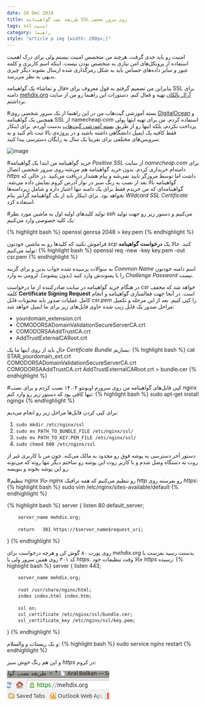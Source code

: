 ```yaml
---
date: 18 Dec 2014
title: طریقه نصب گواهینامه SSL روی سرور شخصی
tags: ssl امنیت
category: راهنما
style: "article p img {width: 200px;}"
---
```

امنیت رو باید جدی گرفت. هرچند من متخصص امنیت نیستم ولی برای درک اهمیت استفاده از پروتکل‌های امن نیازی به متخصص بودن نیست. اینکه اسم کاربری و کلمه عبور و سایر داده‌های حساس باید به شکل رمزگذاری شده ارسال بشوند دیگر چیزی بدیهی به نظر می‌رسد.


بنابراین من تصمیم گرفتم به قول معروف برای «فال و تماشا» یک گواهینامه SSL برای دامنه [mehdix.org](mehdix.org) تهیه و فعال کنم. دستورات این راهنما رو من از سایت ‎[آرال بالکان](https://aralbalkan.com/scribbles/setting-up-ssl-with-nginx-using-a-namecheap-essentialssl-wildcard-certificate-on-digitalocean/) برداشتم.

#بسته آموزشی گیت‌هاب
من در این راهنما از یک سرور شخصی روی [DigitalOcean](https://digitalocean.com) و همچنین یک گواهینامه SSL از namecheap.com استفاده کردم. من برای تهیه اینها پولی پرداخت نکردم، بلکه اینها رو از طریق [بسته آموزشی گیت‌هاب](https://education.github.com) بدست آوردم. برای اینکار فقط کافیه یک ایمیل دانشگاهی داشته باشید و در پروژه‌ی بالا ثبت نام کنید و به سرویس‌های مختلفی برای تقریبا یک سال به رایگان دسترسی پیدا کنید.

![image](https://education.github.com/assets/sdp-backpack-6f872c4211af1bac3aef0c6e2b5fbb7a.png "Github Developer Pack")

#خرید گواهینامه
من ابتدا یک گواهینامه *Positive SSL* از سایت *namecheap.com* برای دامنه‌ام خریداری کردم. بدون خرید گواهینامه هم می‌شه روی سرور شخصی اتصال *https* داشت اما توسط مرورگر تایید نمی‌شه و پیام هشدار دریافت می‌کنید. در حالی که گواهینامه بالا بعد از نصب به رنگ سبز در نوار آدرس کروم نمایش داده می‌شه. گواهینامه‌ای که من خریدم فقط برای یک دامنه تنها اعتبار داره و شامل زیردامنه‌ها نخواهد بود. برای اینکار باید از یک گواهینامه گرانتر بنام *Wildcard SSL Certificate* استفاده کرد.

#تولید کلیدهای اولیه
اول به ماشین مورد نظر *ssh* می‌کنیم و دستور زیر رو جهت تولید یک کلید خصوصی وارد می‌کنیم:

{% highlight bash %}
openssl genrsa 2048 > key.pem
{% endhighlight %}

فراموش نکنید که کلیدها رو به ماشین خودتون *scp* کنید. حالا یک **درخواست گواهینامه** تولید می‌کنیم:
{% highlight bash %}
openssl req -new -key key.pem -out csr.pem
{% endhighlight %}

به سوالات پرسیده شده جواب بدین و برای گزینه *Common Name* اسم دامنه خودتون را با پسوندش وارد کنید (بدون پیشوند). لزومی به وارد *Challenge Password* نیست.

در هنگام خرید گواهینامه در سایت صادرکننده از ما درخواست *csr* خواهد شد که مخفف کلمه **Certificate Signing Request** است. در آنجا جهت فعالسازی گواهینامه و انجام کامل عملیات صدور باید محتویات فایل *csr.pem* را کپی کنیم. بعد از این مرحله و تکمیل مراحل صدور یک فایل زیپ شده حاوی فایل‌های زیر برای ما ایمیل خواهد شد:

* yourdomain_extension.crt
* COMODORSADomainValidationSecureServerCA.crt
* COMODORSAAddTrustCA.crt
* AddTrustExternalCARoot.crt

حال باید از روی اینها ما یک *Certificate Bundle* بسازیم:
{% highlight bash %}
cat STAR_yourdomain_ext.crt COMODORSADomainValidationSecureServerCA.crt COMODORSAAddTrustCA.crt AddTrustExternalCARoot.crt > bundle.cer
{% endhighlight %}

#کپی فایل‌های گواهینامه
من روی سرورم اوبونتو ۱۴.۰۴ نصب کردم و برای نصب nginx تنها کافی بود که دستور زیر رو وارد کنم:
{% highlight bash %}
sudo apt-get install ngingx
{% endhighlight %}

برای کپی کردن فایل‌ها مراحل زیر رو انجام می‌دیم:

1. `sudo mkdir /etc/nginx/ssl`
2. `sudo mv PATH_TO_BUNDLE_FILE /etc/nginx/ssl/`
3. `sudo mv PATH_TO_KEY.PEM_FILE /etc/nginx/ssl/`
4. `sudo chmod 600 /etc/nginx/ssl`

دستور آخر دسترسی به پوشه فوق رو محدود به مالک می‌کنه. چون من با کاربری غیر از روت به دستگاه وصل شدم و با کاربر روت این پوشه رو ساختم دیگر تنها روته که می‌تونه رو این پوشه بخونه و بنویسه.

#تنظیم nginx
حالا *nginx* رو تنظیم می‌کنیم که همه ترافیک *http*‌ رو بفرسته روی *https*:
{% highlight bash %}
sudo vim /etc/nginx/sites-available/default
{% endhighlight %}

{% highlight bash %}
server {
        listen 80 default_server;

        server_name mehdix.org;

        return   301 https://$server_name$request_uri;
}
{% endhighlight %}

روی پورت ۸۰ گوش کن و هرچه درخواست برای *mehdix.org* بدستت رسید بفرست با کد ۳۰۱ روی همین سرور ولی با *https*. حالا وقت تنظیمات خود *https* رسیده:
{% highlight bash %}
server {
        listen 443;

        server_name mehdix.org;

        root /usr/share/nginx/html;
        index index.html index.htm;

        ssl on;
        ssl_certificate /etc/nginx/ssl/bundle.cer;
        ssl_certificate_key /etc/nginx/ssl/key.pem;
}
{% endhighlight %}

و یک ریستات و والسلام:
{% highlight bash %}
sudo service nginx restart
{% endhighlight %}

و این هم رنگ خوش سبز *https* در کروم:

![image](assets/postimages/https.png)


